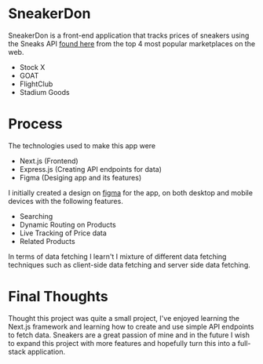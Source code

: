 
# SneakerDon

SneakerDon is a front-end application that tracks prices of sneakers using the Sneaks API [found here](https://www.npmjs.com/package/sneaks-api) from the top 4 most popular marketplaces on the web. 

- Stock X
- GOAT
- FlightClub
- Stadium Goods




# Process

The technologies used to make this app were 

- Next.js (Frontend)
- Express.js (Creating API endpoints for data)
- Figma (Desiging app and its features)

I initially created a design on [figma](https://www.figma.com/file/UWNcNmBPc3Ao8cIAqlBMeM/SneakerDon?node-id=10%3A99) for the app, on both desktop and mobile devices with the following features.

- Searching 
- Dynamic Routing on Products
- Live Tracking of Price data
- Related Products

In terms of data fetching I learn't I mixture of different data fetching techniques such as client-side data fetching and server side data fetching.
# Final Thoughts

Thought this project was quite a small project, I've enjoyed learning the Next.js framework and learning how to create and use simple API endpoints to fetch data. Sneakers are a great passion of mine and in the future I wish to expand this project with more features and hopefully turn this into a full-stack application.

